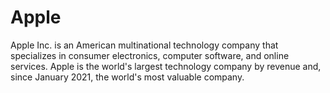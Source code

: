 # Apple

Apple Inc. is an American multinational technology company that specializes in consumer electronics, computer software, and online services. Apple is the world's largest technology company by revenue and, since January 2021, the world's most valuable company.